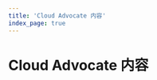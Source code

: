 ```yaml
---
title: 'Cloud Advocate 内容'
index_page: true
---
```


# Cloud Advocate 内容

<ContentList category="cloud-advocate" />